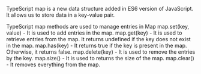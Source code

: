 TypeScript map is a new data structure added in ES6 version of JavaScript. 
It allows us to store data in a key-value pair.

TypeScript map methods are used to manage entries in Map
map.set(key, value) - It is used to add entries in the map.
map.get(key) - It is used to retrieve entries from the map. It returns undefined if the key does not exist in the map.
map.has(key) - It returns true if the key is present in the map. Otherwise, it returns false.
map.delete(key) - It is used to remove the entries by the key.
map.size() - It is used to returns the size of the map.
map.clear() - It removes everything from the map.